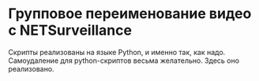 # Групповое переименование видео с NETSurveillance

Скрипты реализованы на языке Python, и именно так, как надо. Самоудаление для python-скриптов весьма желательно. Здесь оно реализовано.